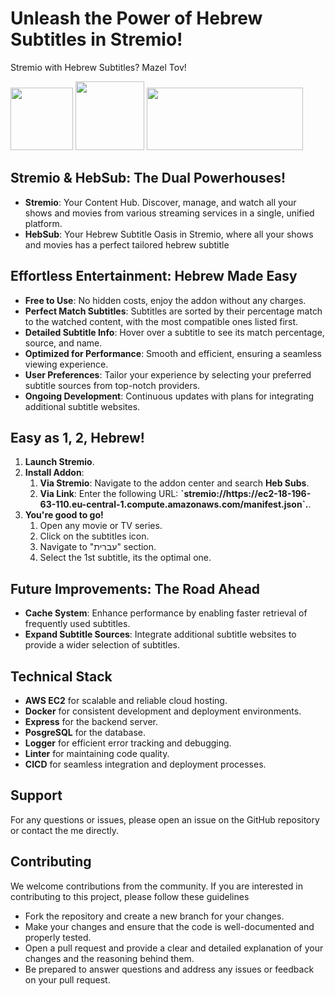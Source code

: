 <h1>Unleash the Power of Hebrew Subtitles in Stremio!</h1>
<p> Stremio with Hebrew Subtitles? Mazel Tov! </p>

<div>
    <img src="https://www.stremio.com/website/stremio-logo-small.png" style="width: 100px; height: 100px;">
    <img src="https://i.ibb.co/KLYK0TH/wizdon256.png" style="width: 110px; height: 110x;">
    <img src="https://www.opensubtitles.com/assets/opensubtitles-beta-logo-8f6b0c6dc297bbcce8d571e61f951d14dab0a18a944fce0f7f706b976934955f.png" style="width: 250px; height: 100px;">
</div>

<h2>Stremio & HebSub: The Dual Powerhouses!</h2>
<ul>
    <li>
        <b>Stremio</b>: Your Content Hub. Discover, manage, and watch all your shows and movies from various streaming services in a single, unified platform.
    </li>
    <li>
        <b>HebSub</b>: Your Hebrew Subtitle Oasis in Stremio, where all your shows and movies has a perfect tailored hebrew subtitle
    </li>
</ul>


<h2>Effortless Entertainment: Hebrew Made Easy</h2>
<ul>
    <li>
        <b>Free to Use</b>: No hidden costs, enjoy the addon without any charges.
    </li>
    <li>
        <b>Perfect Match Subtitles</b>: Subtitles are sorted by their percentage match to the watched content, with the most compatible ones listed first.
    </li>
    <li>
        <b>Detailed Subtitle Info</b>: Hover over a subtitle to see its match percentage, source, and name.
    </li>
    <li>
        <b>Optimized for Performance</b>: Smooth and efficient, ensuring a seamless viewing experience.
    </li>
    <li>
       <b>User Preferences</b>: Tailor your experience by selecting your preferred subtitle sources from top-notch providers.
    </li>
    <li>
        <b>Ongoing Development</b>: Continuous updates with plans for integrating additional subtitle websites.
    </li>
</ul>


<h2>Easy as 1, 2, Hebrew!</h2>
<ol>
    <li>
        <b>Launch Stremio</b>.
    </li>
    <li>
        <b>Install Addon</b>:
        <ol>
            <li>
                <b>Via Stremio</b>: Navigate to the addon center and search <b>Heb Subs</b>.
            </li>
            <li>
                <b>Via Link</b>: Enter the following URL: <b>`stremio://https://ec2-18-196-63-110.eu-central-1.compute.amazonaws.com/manifest.json`.</b>.
            </li>
        </ol>
    </li>
    <li>
        <b>You're good to go!</b>
        <ol>
            <li>
                Open any movie or TV series.
            </li>
            <li>
                Click on the subtitles icon.
            </li>
            <li>
                Navigate to "עברית" section.
            </li>
            <li>
                Select the 1st subtitle, its the optimal one.
            </li>
        </ol>
    </li>
</ol>


<h2>Future Improvements: The Road Ahead</h2>
<ul>
    <li>
        <b>Cache System</b>: Enhance performance by enabling faster retrieval of frequently used subtitles.
    </li>
    <li>
        <b>Expand Subtitle Sources</b>: Integrate additional subtitle websites to provide a wider selection of subtitles.
    </li>
</ul>


<h2>Technical Stack</h2>
<ul>
    <li>
        <b>AWS EC2</b> for scalable and reliable cloud hosting.
    </li>
    <li>
        <b>Docker</b> for consistent development and deployment environments.
    </li>
    <li>
        <b>Express</b> for the backend server.
    </li>
    <li>
        <b>PosgreSQL</b> for the database.
    </li>
    <li>
        <b>Logger</b> for efficient error tracking and debugging.
    </li>
    <li>
        <b>Linter</b> for maintaining code quality.
    </li>
    <li>
        <b>CICD</b> for seamless integration and deployment processes.
    </li>
    
</ul>


<h2>Support</h2>
<p>For any questions or issues, please open an issue on the GitHub repository or contact the me directly.</p>


<h2>Contributing</h2>
<p> We welcome contributions from the community. If you are interested in contributing to this project, please follow
    these guidelines </p>
<ul>
    <li>Fork the repository and create a new branch for your changes.</li>
    <li>Make your changes and ensure that the code is well-documented and properly tested.</li>
    <li>Open a pull request and provide a clear and detailed explanation of your changes and the reasoning behind them.
    </li>
    <li>Be prepared to answer questions and address any issues or feedback on your pull request.</li>
</ul>